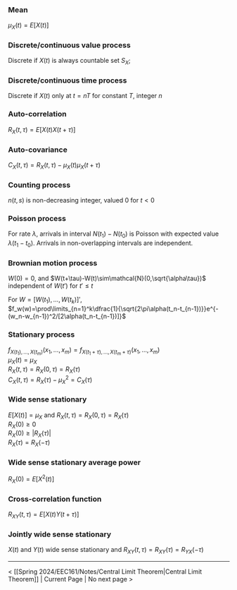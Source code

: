 ### Mean
$\mu_X(t)=E[X(t)]$
### Discrete/continuous value process
Discrete if $X(t)$ is always countable set $S_X$; 
### Discrete/continuous time process
Discrete if $X(t)$ only at $t=nT$ for constant $T$, integer $n$
### Auto-correlation
$R_X(t,\tau)=E[X(t)X(t+\tau)]$
### Auto-covariance
$C_X(t,\tau)=R_X(t,\tau)-\mu_X(t)\mu_X(t+\tau)$
### Counting process
$n(t,s)$ is non-decreasing integer, valued $0$ for $t<0$
### Poisson process
For rate $\lambda$, arrivals in interval $N(t_1)-N(t_0)$ is Poisson with expected value $\lambda(t_1-t_0)$. Arrivals in non-overlapping intervals are independent.
### Brownian motion process
$W(0)=0$, and $W(t+\tau)-W(t)\sim\mathcal{N}(0,\sqrt{\alpha\tau})$ independent of $W(t')$ for $t'\leq t$

For $W=[W(t_1),\dots,W(t_k)]'$,  
$f_w(w)=\prod\limits_{n=1}^k\dfrac{1}{\sqrt{2\pi\alpha(t_n-t_{n-1})}}e^{-(w_n-w_{n-1})^2/[2\alpha(t_n-t_{n-1})]}$
### Stationary process
$f_{X(t_1),\dots,X(t_m)}(x_1,\dots,x_m)=f_{X(t_1+\tau),\dots,X(t_m+\tau)}(x_1,\dots,x_m)$  
$\mu_X(t)=\mu_X$  
$R_X(t,\tau)=R_X(0,\tau)=R_X(\tau)$  
$C_X(t,\tau)=R_X(\tau)-\mu^2_X=C_X(\tau)$
### Wide sense stationary
$E[X(t)]=\mu_X$ and $R_X(t,\tau)=R_X(0,\tau)=R_X(\tau)$  
$R_X(0)\geq0$  
$R_X(0)\geq|R_X(\tau)|$  
$R_X(\tau)=R_X(-\tau)$
### Wide sense stationary average power
$R_X(0)=E[X^2(t)]$
### Cross-correlation function
$R_{XY}(t,\tau)=E[X(t)Y(t+\tau)]$
### Jointly wide sense stationary
$X(t)$ and $Y(t)$ wide sense stationary and $R_{XY}(t,\tau)=R_{XY}(\tau)=R_{YX}(-\tau)$

___

< [[Spring 2024/EEC161/Notes/Central Limit Theorem|Central Limit Theorem]] | Current Page | No next page >